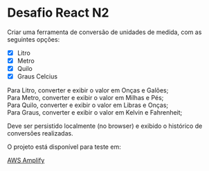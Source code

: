 # Desafio React N2

Criar uma ferramenta de conversão de unidades de medida, com as seguintes opções:
- [x] Litro
- [x] Metro
- [x] Quilo
- [x] Graus Celcius

Para Litro, converter e exibir o valor em Onças e Galões;\
Para Metro, converter e exibir o valor em Milhas e Pés;\
Para Quilo, converter e exibir o valor em Libras e Onças;\
Para Graus, converter e exibir o valor em Kelvin e Fahrenheit;

Deve ser persistido localmente (no browser) e exibido o histórico de conversões realizadas.

O projeto está disponível para teste em:

[AWS Amplify](https://main.d294k8bo2x0tmi.amplifyapp.com/)